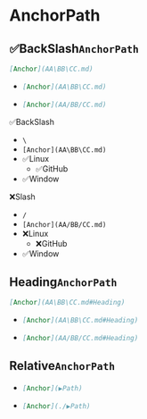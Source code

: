 # AnchorPath


## ✅BackSlash`AnchorPath`
```md
[Anchor](AA\BB\CC.md)
```
- ```md
  [Anchor](AA\BB\CC.md)
  ```
- ```md
  [Anchor](AA/BB/CC.md)
  ```

✅BackSlash
- `\`
- `[Anchor](AA\BB\CC.md)`
- ✅Linux
  - ✅GitHub
- ✅Window

❌Slash
- `/`
- `[Anchor](AA/BB/CC.md)`
- ❌Linux
  - ❌GitHub
- ✅Window


## Heading`AnchorPath`
```md
[Anchor](AA\BB\CC.md#Heading)
```
- ```md
  [Anchor](AA\BB\CC.md#Heading)
  ```
- ```md
  [Anchor](AA/BB/CC.md#Heading)
  ```




## Relative`AnchorPath`
- ```md
  [Anchor](▶️Path)
  ```
- ```md
  [Anchor](./▶️Path)
  ```

